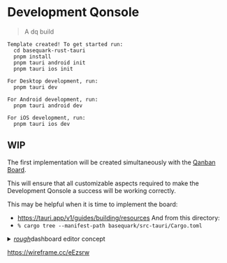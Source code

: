 # Development Qonsole

> A dq build

```
Template created! To get started run:
  cd basequark-rust-tauri
  pnpm install
  pnpm tauri android init
  pnpm tauri ios init

For Desktop development, run:
  pnpm tauri dev

For Android development, run:
  pnpm tauri android dev

For iOS development, run:
  pnpm tauri ios dev

```

## WIP

The first implementation will be created simultaneously with the [Qanban Board](//github.com/DownQuark-Work/downquark.applicationFoss.QanbanBoard).

This will ensure that all customizable aspects required to make the Development Qonsole a success will be working correctly.

This may be helpful when it is time to implement the board:

- https://tauri.app/v1/guides/building/resources
  And from this directory:
- `% cargo tree --manifest-path basequark/src-tauri/Cargo.toml`

<details><summary><u><i>rough</i></u>dashboard editor concept</summary>
<img width="1048" alt="Screenshot 2023-12-22 at 02 14 51" src="https://github.com/DownQuark-Work/downquark.applicationFoss.BaseQuark/assets/40064794/645c2d8e-2553-45bd-a7ac-30c7bb9e7fa8">
</details>

https://wireframe.cc/eEzsrw
